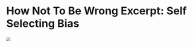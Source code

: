 # How Not To Be Wrong Excerpt: Self Selecting Bias

<img src="/Users/michaelkronovet/Desktop/MainWebsite/search_pics/attractiveAccept.png" style="zoom:67%;" />

